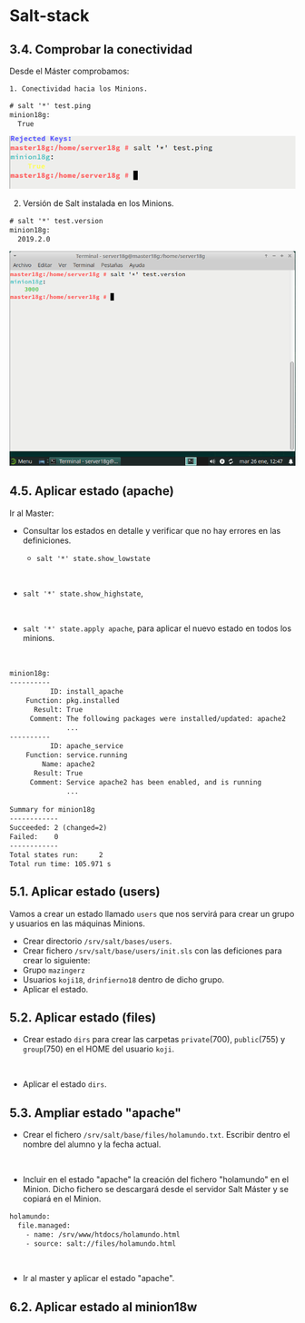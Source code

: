 # Salt-stack

## 3.4. Comprobar la conectividad
Desde el Máster comprobamos:

    1. Conectividad hacia los Minions.

````
# salt '*' test.ping
minion18g:
  True
````

![](./images/salt1.png)


2. Versión de Salt instalada en los Minions.
````
# salt '*' test.version
minion18g:
  2019.2.0
````
![](./images/salt2.png)

## 4.5. Aplicar estado (apache)
Ir al Master:

- Consultar los estados en detalle y verificar que no hay errores en las definiciones.

  - `salt '*' state.show_lowstate`

![]()

  - `salt '*' state.show_highstate`,

![]()

- `salt '*' state.apply apache`, para aplicar el nuevo estado en todos los minions.

![]()


`````
minion18g:
----------
          ID: install_apache
    Function: pkg.installed
      Result: True
     Comment: The following packages were installed/updated: apache2
              ...
----------
          ID: apache_service
    Function: service.running
        Name: apache2
      Result: True
     Comment: Service apache2 has been enabled, and is running
              ...

Summary for minion18g
------------
Succeeded: 2 (changed=2)
Failed:    0
------------
Total states run:     2
Total run time: 105.971 s

`````

## 5.1. Aplicar estado (users)
Vamos a crear un estado llamado `users` que nos servirá para crear un grupo y usuarios en las máquinas Minions.

- Crear directorio `/srv/salt/bases/users`.
- Crear fichero `/srv/salt/base/users/init.sls` con las deficiones para crear lo siguiente:
- Grupo `mazingerz`
- Usuarios `koji18`, `drinfierno18` dentro de dicho grupo.
- Aplicar el estado.

## 5.2. Aplicar estado (files)

- Crear estado `dirs` para crear las carpetas `private`(700), `public`(755) y `group`(750) en el HOME del usuario `koji`.

![]()

- Aplicar el estado `dirs`.



## 5.3. Ampliar estado "apache"

- Crear el fichero `/srv/salt/base/files/holamundo.txt`. Escribir dentro el nombre del alumno y la fecha actual.

![]()

- Incluir en el estado "apache" la creación del fichero "holamundo" en el Minion. Dicho fichero se descargará desde el servidor Salt Máster y se copiará en el Minion.


``````
holamundo:
  file.managed:
    - name: /srv/www/htdocs/holamundo.html
    - source: salt://files/holamundo.html
``````

![]()

- Ir al master y aplicar el estado "apache".










## 6.2. Aplicar estado al minion18w
